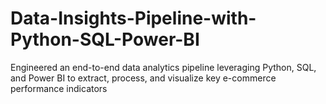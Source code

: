 # Data-Insights-Pipeline-with-Python-SQL-Power-BI
Engineered an end-to-end data analytics pipeline leveraging Python, SQL, and Power BI to extract, process, and visualize key e-commerce performance indicators
